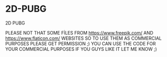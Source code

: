 # 2D-PUBG
2D PUBG

PLEASE NOT THAT SOME FİLES FROM https://www.freepik.com/ AND https://www.flaticon.com/ WEBSITES SO TO USE THEM AS COMMERCIAL PURPOSES PLEASE GET PERMISSION ;)
 YOU CAN USE THE CODE FOR YOUR COMMERCIAL PURPOSES IF YOU GUYS LIKE IT LET ME KNOW ;)
